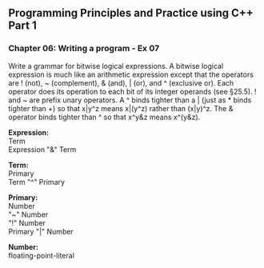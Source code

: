 ##  Programming Principles and Practice using C++ Part 1

### Chapter 06: Writing a program - Ex 07

Write a grammar for bitwise logical expressions. A bitwise logical expression is much like 
an arithmetic expression except that the operators are ! (not), ~ (complement), & (and), 
| (or), and ^ (exclusive or). Each operator does its operation to each bit of its integer 
operands (see §25.5). ! and ~ are prefix unary operators. A ^ binds tighter than a | (just
as * binds tighter than +) so that x|y^z means x|(y^z) rather than (x|y)^z. The & operator
binds tighter than ^ so that x^y&z means x^(y&z).

**Expression:**<br/>
    Term<br/>
    Expression "&" Term<br/>

**Term:**<br/>
    Primary<br/>
    Term "^" Primary<br/>

**Primary:**<br/>
    Number<br/>
    "~" Number<br/>
    "!" Number<br/>
    Primary "|" Number</br>

**Number:**<br/>
    floating-point-literal<br/>